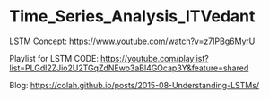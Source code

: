 # Time_Series_Analysis_ITVedant

LSTM Concept: https://www.youtube.com/watch?v=z7IPBg6MyrU

Playlist for LSTM CODE: https://youtube.com/playlist?list=PLGdl2ZJio2U2TGqZdNEwo3aBl4GOcap3Y&feature=shared

Blog: https://colah.github.io/posts/2015-08-Understanding-LSTMs/
